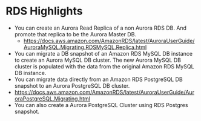 # RDS Highlights 


- You can create an Aurora Read Replica of a non Aurora RDS DB. And promote that replica to be the Aurora Master DB. 
  - https://docs.aws.amazon.com/AmazonRDS/latest/AuroraUserGuide/AuroraMySQL.Migrating.RDSMySQL.Replica.html
- You can migrate a DB snapshot of an Amazon RDS MySQL DB instance to create an Aurora MySQL DB cluster. The new Aurora MySQL DB cluster is populated with the data from the original Amazon RDS MySQL DB instance. 
-  You can migrate data directly from an Amazon RDS PostgreSQL DB snapshot to an Aurora PostgreSQL DB cluster.
  - https://docs.aws.amazon.com/AmazonRDS/latest/AuroraUserGuide/AuroraPostgreSQL.Migrating.html
- You can also create a Aurora PostgreSQL Cluster using RDS Postgres snapshot. 

